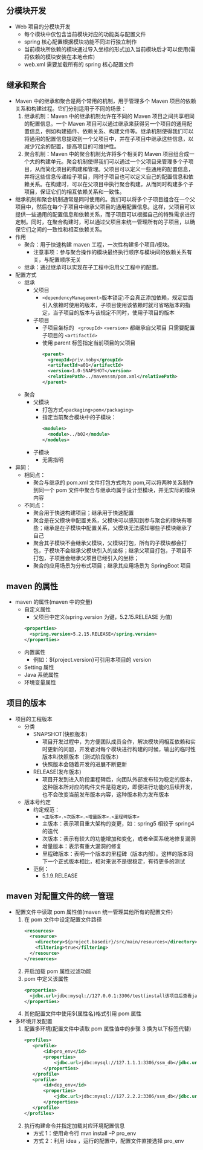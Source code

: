 ## 分模块开发

- Web 项目的分模块开发
    - 每个模块中仅包含当前模块对应的功能类与配置文件
    - spring 核心配置根据模块功能不同进行独立制作
    - 当前模块所依赖的模块通过导入坐标的形式加入当前模块后才可以使用(需将依赖的模块安装在本地仓库)
    - web.xml 需要加载所有的 spring 核心配置文件

## 继承和聚合

- Maven 中的继承和聚合是两个常用的机制，用于管理多个 Maven 项目的依赖关系和构建过程。它们分别适用于不同的场景：
    1.  继承机制：Maven 中的继承机制允许在不同的 Maven 项目之间共享相同的配置信息。一个 Maven 项目可以通过继承来获得另一个项目的通用配置信息，例如构建插件、依赖关系、构建文件等。继承机制使得我们可以将通用的配置信息提取到一个父项目中，并在子项目中继承这些信息，以减少冗余的配置，提高项目的可维护性。
    2.  聚合机制：Maven 中的聚合机制允许将多个相关的 Maven 项目组合成一个大的构建单元。聚合机制使得我们可以通过一个父项目来管理多个子项目，从而简化项目的构建和管理。父项目可以定义一些通用的配置信息，并将这些信息传递给子项目，同时子项目也可以定义自己的配置信息和依赖关系。在构建时，可以在父项目中执行聚合构建，从而同时构建多个子项目，保证它们的相互依赖关系和一致性。
- 继承机制和聚合机制通常是同时使用的。我们可以将多个子项目组合在一个父项目中，然后在每个子项目中继承父项目的通用配置信息。这样，父项目可以提供一些通用的配置信息和依赖关系，而子项目可以根据自己的特殊需求进行定制。同时，在聚合构建时，可以通过父项目来统一管理所有的子项目，以确保它们之间的一致性和相互依赖关系。
- 作用
    - 聚合：用于快速构建 maven 工程，一次性构建多个项目/模块。
        - 注意事项：参与聚合操作的模块最终执行顺序与模块间的依赖关系有关，与配置顺序无关
    - 继承：通过继承可以实现在子工程中沿用父工程中的配置。
- 配置方式
    - 继承
        - 父项目
            - `<dependencyManagement>`版本锁定:不会真正添加依赖，规定后面引入依赖时使用的版本，子项目使用该依赖时就可省略版本的指定，当子项目的版本与该规定不同时，使用子项目的版本
        - 子项目
            - 子项目坐标的 ` <groupId>` `<version>` 都继承自父项目 只需要配置子项目的 `<artifactId>`
            - 使用 parent 标签指定当前项目的父项目
              ```xml
              <parent>
                <groupId>priv.noby</groupId>
                <artifactId>a01</artifactId>
                <version>1.0-SNAPSHOT</version>
                <relativePath>../mavenssm/pom.xml</relativePath>
              </parent>
              ```
    - 聚合
        - 父模块
            - 打包方式`<packaging>pom</packaging>`
            - 指定当前聚合模块中的子模块：
              ```xml
              <modules>
                <module>../b02</module>
              </modules>
              ```
        - 子模块
            - 无需指明
- 异同：
    - 相同点：
        - 聚合与继承的 pom.xml 文件打包方式均为 pom,可以将两种关系制作到同一个 pom 文件中聚合与继承均属于设计型模块，并无实际的模块内容
    - 不同点：
        - 聚合用于快速构建项目；继承用于快速配置
        - 聚合是在父模块中配置关系，父模块可以感知到参与聚合的模块有哪些；继承是在子模块中配置关系，父模块无法感知哪些子模块继承了自己
        - 聚合其子模块不会继承父模块，父模块打包，所有的子模块都会打包，子模块不会继承父模块引入的坐标；继承父项目打包，子项目不打包，子项目会继承父项目已经引入的坐标；
        - 聚合的应用场景为分布式项目；继承其应用场景为 SpringBoot 项目

## maven 的属性

- maven 的属性(maven 中的变量)
    - 自定义属性
        - 父项目中定义(spring.version 为键，5.2.15.RELEASE 为值)
      ```xml
      <properties>
        <spring.version>5.2.15.RELEASE</spring.version>
      </properties>
      ```
    - 内置属性
        - 例如：${project.version}可引用本项目的 version
    - Setting 属性
    - Java 系统属性
    - 环境变量属性

## 项目的版本

- 项目的工程版本
    - 分类
        - SNAPSHOT(快照版本)
            - 项目开发过程中，为方便团队成员合作，解决模块间相互依赖和实时更新的问题，开发者对每个模块进行构建的时候，输出的临时性版本叫快照版本（测试阶段版本）
            - 快照版本会随着开发的进展不断更新
        - RELEASE(发布版本)
            - 项目开发到进入阶段里程碑后，向团队外部发布较为稳定的版本，这种版本所对应的构件文件是稳定的，即便进行功能的后续开发，也不会改变当前发布版本内容，这种版本称为发布版本
    - 版本号约定
        - 约定规范：
            - `<主版本>.<次版本>.<增量版本>.<里程碑版本>`
            - 主版本：表示项目重大架构的变更，如：spring5 相较于 spring4 的迭代
            - 次版本：表示有较大的功能增加和变化，或者全面系统地修复漏洞
            - 增量版本：表示有重大漏洞的修复
            - 里程碑版本：表明一个版本的里程碑（版本内部）。这样的版本同下一个正式版本相比，相对来说不是很稳定，有待更多的测试
        - 范例：
            - 5.1.9.RELEASE

## maven 对配置文件的统一管理

- 配置文件中读取 pom 属性值(maven 统一管理其他所有的配置文件)
    1. 在 pom 文件中设定配置文件路径
       ```xml
       <resources>
         <resource>
           <directory>${project.basedir}/src/main/resources</directory>
           <filtering>true</filtering>
         </resource>
       </resources>
       ```
    2. 开启加载 pom 属性过滤功能
    3. pom 中定义该属性
       ```xml
       <properties>
         <jdbc.url>jdbc:mysql://127.0.0.1:3306/test(install该项目后查看jar中的db.properties是否为该值)</jdbc.url>
       </properties>
       ```
    4. 其他配置文件中使用${属性名}格式引用 pom 属性
- 多环境开发配置
    1. 配置多环境(配置文件中读取 pom 属性值中的步骤 3 换为以下标签代替)
       ```xml
       <profiles>
          <profile>
              <id>pro_env</id>
              <properties>
                  <jdbc.url>jdbc:mysql://127.1.1.1:3306/ssm_db</jdbc.url>
              </properties>
          </profile>
          <profile>
              <id>dep_env</id>
              <properties>
                  <jdbc.url>jdbc:mysql://127.2.2.2:3306/ssm_db</jdbc.url>
              </properties>
          </profile>
       </profiles>
       ```
    2. 执行构建命令并指定加载对应环境配置信息
        - 方式 1：使用命令行 mvn install –P pro_env
        - 方式 2：利用 idea ，运行的配置中，配置文件直接选择 pro_env
